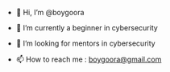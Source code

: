 - 👋 Hi, I’m @boygoora
  
- 🌱 I’m currently a beginner in cybersecurity
- 💞️ I’m looking for mentors in cybersecurity
- 📫 How to reach me : boygoora@gmail.com

<!---
boygoora/boygoora is a ✨ special ✨ repository because its `README.md` (this file) appears on your GitHub profile.
You can click the Preview link to take a look at your changes.
--->
